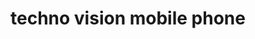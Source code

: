 ---
title: "techno vision mobile phone"
url: /hyderabad/techno-vision-mobile-phone/
shop: mobile phone
---